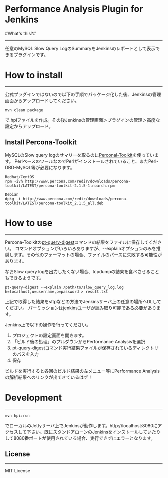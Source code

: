 # Performance Analysis Plugin for Jenkins

#What's this?#

----------
任意のMySQL Slow Query LogのSummaryをJenkinsのレポートとして表示できるプラグインです。



# How to install #

----------

公式プラグインではないので以下の手順でパッケージ化した後、Jenkinsの管理画面からアップロードしてください。

    mvn clean package
    
で.hpiファイルを作成。その後Jenkinsの管理画面＞プラグインの管理＞高度な設定からアップロード。


## Install Percona-Toolkit ##


MySQLのSlow query logのサマリーを取るのに[Perconal-Toolkit](http://www.percona.com/software/percona-toolkit)を使っています。
PerlベースのツールなのでPerlがインストールされていること、またPerl-DBD-MySQL等が必要になります。

    Redhat/CentOS
    rpm -ivh http://www.percona.com/redir/downloads/percona-toolkit/LATEST/percona-toolkit-2.1.5-1.noarch.rpm
    
    Debian
    dpkg -i http://www.percona.com/redir/downloads/percona-toolkit/LATEST/percona-toolkit_2.1.5_all.deb

# How to use #

----------

Percona-Toolkitの[pt-query-digest](http://www.percona.com/doc/percona-toolkit/2.1/pt-query-digest.html)コマンドの結果をファイルに保存してください。
コマンドオプションがいろいろありますが、--explainオプションのみを推奨します。その他のフォーマットの場合、ファイルのパースに失敗する可能性があります。

なおSlow query logを出力したくない場合、tcpdumpの結果を食べさせることもできるようです。

    pt-query-digest --explain /path/to/slow_query_log.log h=localhost,u=username,p=password > result.txt            

上記で取得した結果をsftpなどの方法でJenkinsサーバ上の任意の場所へDLしてください。
パーミッションはjenkinsユーザが読み取り可能である必要があります。

Jenkins上で以下の操作を行ってください。

1. プロジェクトの設定画面を開きます。
2. 「ビルド後の処理」のプルダウンからPerformance Analysisを選択
3. pt-query-digestコマンド実行結果ファイルが保存されているディレクトリのパスを入力
4. 保存

ビルドを実行すると各回のビルド結果の左メニュー等にPerformance Analysisの解析結果へのリンクが出てきているはず！



# Development #

----------

    mvn hpi:run
でローカルのJettyサーバ上でJenkinsが動作します。http://localhost:8080にアクセスして下さい。既にスタンドアローンのJenkinsをインストールしていたりして8080番ポートが使用されている場合、実行できずにエラーとなります。

## License ##

----------

MIT License
